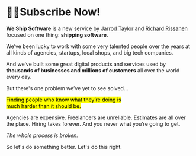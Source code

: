 # Subscribe Now!

**We Ship Software** is a new service by [Jarrod Taylor][rjt] and
[Richard Rissanen][rar] focused on one thing: **shipping software**.

<!-- TODO: Add testimonials. -->

We’ve been lucky to work with some very talented people over the years at all
kinds of agencies, startups, local shops, and big tech companies. 

And we’ve built some great digital products and services used by
**thousands of businesses and millions of customers**
all over the world every day.

But there's one problem we’ve yet to see solved…

<p>
  <mark>Finding people who know what they’re doing is</mark>
<br />
  <mark>much harder than it should be.</mark>
</p>

Agencies are expensive. Freelancers are unreliable.
Estimates are all over the place. Hiring takes forever.
And you never what you’re going to get.
<!-- A few more of these. -->

_The whole process is broken._

So let's do something better. Let's do this right.

[rjt]: http://jarrodtaylor.me/readme
[rar]: https://richard.is
[email]: mailto:email@weshipsoftware.com

<style>h1::before {content: "🧑‍💻";}</style>
